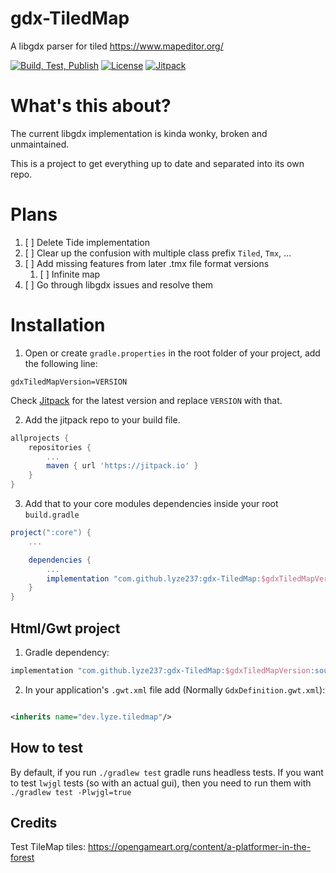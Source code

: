 # gdx-TiledMap

A libgdx parser for tiled https://www.mapeditor.org/

[![Build, Test, Publish](https://github.com/lyze237/gdx-TiledMap/workflows/Build/badge.svg?branch=main)](https://github.com/lyze237/gdx-TiledMap/actions?query=workflow%3A%22Build%22)
[![License](https://img.shields.io/github/license/lyze237/gdx-TiledMap)](https://github.com/lyze237/gdx-TiledMap/blob/main/LICENSE)
[![Jitpack](https://jitpack.io/v/lyze237/gdx-TiledMap.svg)](https://jitpack.io/#lyze237/gdx-TiledMap)

# What's this about?

The current libgdx implementation is kinda wonky, broken and unmaintained.

This is a project to get everything up to date and separated into its own repo.

# Plans

1. [ ] Delete Tide implementation
1. [ ] Clear up the confusion with multiple class prefix `Tiled`, `Tmx`, ...
1. [ ] Add missing features from later .tmx file format versions
    1. [ ] Infinite map
1. [ ] Go through libgdx issues and resolve them

# Installation

1. Open or create `gradle.properties` in the root folder of your project, add the following line:

```properties
gdxTiledMapVersion=VERSION
```

Check [Jitpack](https://jitpack.io/#lyze237/gdx-TiledMap/) for the latest version and replace `VERSION` with that.

2. Add the jitpack repo to your build file.

```groovy
allprojects {
    repositories {
        ...
        maven { url 'https://jitpack.io' }
    }
}
```

3. Add that to your core modules dependencies inside your root `build.gradle`

```groovy
project(":core") {
    ...

    dependencies {
        ...
        implementation "com.github.lyze237:gdx-TiledMap:$gdxTiledMapVersion"
    }
}
```

## Html/Gwt project

1. Gradle dependency:

```groovy
implementation "com.github.lyze237:gdx-TiledMap:$gdxTiledMapVersion:sources"
```

2. In your application's `.gwt.xml` file add (Normally `GdxDefinition.gwt.xml`):

```xml

<inherits name="dev.lyze.tiledmap"/>
```

## How to test

By default, if you run `./gradlew test` gradle runs headless tests. If you want to test `lwjgl` tests (so with an actual
gui), then you need to run them with `./gradlew test -Plwjgl=true`

## Credits

Test TileMap tiles: https://opengameart.org/content/a-platformer-in-the-forest
